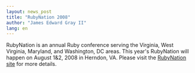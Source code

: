 ```yaml
---
layout: news_post
title: "RubyNation 2008"
author: "James Edward Gray II"
lang: en
---
```


RubyNation is an annual Ruby conference serving the Virginia, West
Virginia, Maryland, and Washington, DC areas. This year\'s RubyNation
will happen on August 1&amp;2, 2008 in Herndon, VA. Please visit the
[RubyNation site][1] for more details.



[1]: http://rubynation.org/ 
